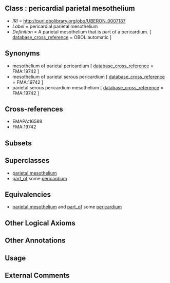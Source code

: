 
## Class : pericardial parietal mesothelium

 * *IRI* = http://purl.obolibrary.org/obo/UBERON_0007187
 * *Label* = pericardial parietal mesothelium
 * *Definition* = A parietal mesothelium that is part of a pericardium. [ [database_cross_reference](../../ef/oboInOwl#hasDbXref.md) = OBOL:automatic ]

## Synonyms

 * mesothelium of parietal pericardium [ [database_cross_reference](../../ef/oboInOwl#hasDbXref.md) = FMA:19742 ]
 * mesothelium of parietal serous pericardium [ [database_cross_reference](../../ef/oboInOwl#hasDbXref.md) = FMA:19742 ]
 * parietal serous pericardium mesothelium [ [database_cross_reference](../../ef/oboInOwl#hasDbXref.md) = FMA:19742 ]

## Cross-references

 * EMAPA:16588
 * FMA:19742

## Subsets


## Superclasses

 * [parietal mesothelium](../../UBERON/40/UBERON_0007140.md)
 * [part_of](../../BFO/50/BFO_0000050.md) some [pericardium](../../UBERON/07/UBERON_0002407.md)

## Equivalencies

 * [parietal mesothelium](../../UBERON/40/UBERON_0007140.md) and [part_of](../../BFO/50/BFO_0000050.md) some [pericardium](../../UBERON/07/UBERON_0002407.md)

## Other Logical Axioms


## Other Annotations


## Usage


## External Comments

